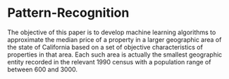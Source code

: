 #   Pattern-Recognition
The objective of this paper is to develop machine learning algorithms to approximate the median price of a property in a larger geographic area of the state of California based on a set of objective characteristics of properties in that area. Each such area is actually the smallest geographic entity recorded in the relevant 1990 census with a population range of between 600 and 3000.
